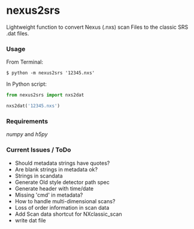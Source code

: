# nexus2srs
Lightweight function to convert Nexus (.nxs) scan Files to the classic SRS .dat files.

### Usage
From Terminal:
```
$ python -m nexus2srs '12345.nxs'
```

In Python script:
```Python
from nexus2srs import nxs2dat

nxs2dat('12345.nxs')
```

### Requirements
*numpy* and *h5py*


### Current Issues / ToDo

 - Should metadata strings have quotes?
 - Are blank strings in metadata ok?
 - Strings in scandata
 - Generate Old style detector path spec
 - Generate header with time/date
 - Missing 'cmd' in metadata?
 - How to handle multi-dimensional scans? 
 - Loss of order information in scan data
 - Add Scan data shortcut for NXclassic_scan 
 - write dat file
